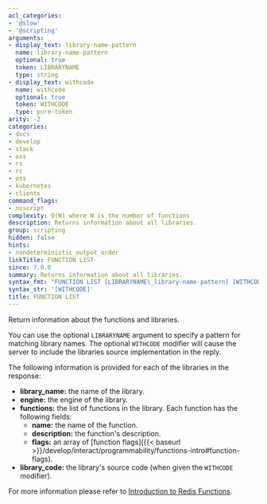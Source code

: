 ```yaml
---
acl_categories:
- '@slow'
- '@scripting'
arguments:
- display_text: library-name-pattern
  name: library-name-pattern
  optional: true
  token: LIBRARYNAME
  type: string
- display_text: withcode
  name: withcode
  optional: true
  token: WITHCODE
  type: pure-token
arity: -2
categories:
- docs
- develop
- stack
- oss
- rs
- rc
- oss
- kubernetes
- clients
command_flags:
- noscript
complexity: O(N) where N is the number of functions
description: Returns information about all libraries.
group: scripting
hidden: false
hints:
- nondeterministic_output_order
linkTitle: FUNCTION LIST
since: 7.0.0
summary: Returns information about all libraries.
syntax_fmt: "FUNCTION LIST [LIBRARYNAME\_library-name-pattern] [WITHCODE]"
syntax_str: '[WITHCODE]'
title: FUNCTION LIST
---
```

Return information about the functions and libraries.

You can use the optional `LIBRARYNAME` argument to specify a pattern for matching library names.
The optional `WITHCODE` modifier will cause the server to include the libraries source implementation in the reply.

The following information is provided for each of the libraries in the response:

* **library_name:** the name of the library.
* **engine:** the engine of the library.
* **functions:** the list of functions in the library.
  Each function has the following fields:
  * **name:** the name of the function.
  * **description:** the function's description.
  * **flags:** an array of [function flags]({{< baseurl >}}/develop/interact/programmability/functions-intro#function-flags).
* **library_code:** the library's source code (when given the `WITHCODE` modifier).

For more information please refer to [Introduction to Redis Functions](/topics/functions-intro).
